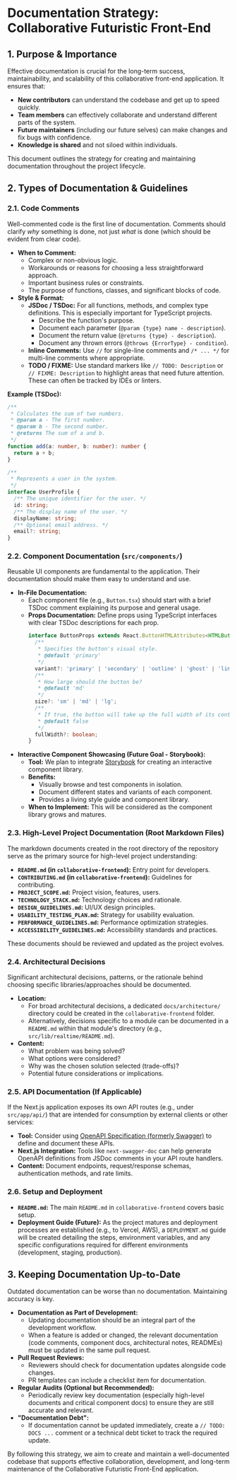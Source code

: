 # Documentation Strategy: Collaborative Futuristic Front-End

## 1. Purpose & Importance

Effective documentation is crucial for the long-term success, maintainability, and scalability of this collaborative front-end application. It ensures that:

*   **New contributors** can understand the codebase and get up to speed quickly.
*   **Team members** can effectively collaborate and understand different parts of the system.
*   **Future maintainers** (including our future selves) can make changes and fix bugs with confidence.
*   **Knowledge is shared** and not siloed within individuals.

This document outlines the strategy for creating and maintaining documentation throughout the project lifecycle.

## 2. Types of Documentation & Guidelines

### 2.1. Code Comments

Well-commented code is the first line of documentation. Comments should clarify *why* something is done, not just *what* is done (which should be evident from clear code).

*   **When to Comment:**
    *   Complex or non-obvious logic.
    *   Workarounds or reasons for choosing a less straightforward approach.
    *   Important business rules or constraints.
    *   The purpose of functions, classes, and significant blocks of code.
*   **Style & Format:**
    *   **JSDoc / TSDoc:** For all functions, methods, and complex type definitions. This is especially important for TypeScript projects.
        *   Describe the function's purpose.
        *   Document each parameter (`@param {type} name - description`).
        *   Document the return value (`@returns {type} - description`).
        *   Document any thrown errors (`@throws {ErrorType} - condition`).
    *   **Inline Comments:** Use `//` for single-line comments and `/* ... */` for multi-line comments where appropriate.
    *   **TODO / FIXME:** Use standard markers like `// TODO: Description` or `// FIXME: Description` to highlight areas that need future attention. These can often be tracked by IDEs or linters.

**Example (TSDoc):**
```typescript
/**
 * Calculates the sum of two numbers.
 * @param a - The first number.
 * @param b - The second number.
 * @returns The sum of a and b.
 */
function add(a: number, b: number): number {
  return a + b;
}

/**
 * Represents a user in the system.
 */
interface UserProfile {
  /** The unique identifier for the user. */
  id: string;
  /** The display name of the user. */
  displayName: string;
  /** Optional email address. */
  email?: string;
}
```

### 2.2. Component Documentation (`src/components/`)

Reusable UI components are fundamental to the application. Their documentation should make them easy to understand and use.

*   **In-File Documentation:**
    *   Each component file (e.g., `Button.tsx`) should start with a brief TSDoc comment explaining its purpose and general usage.
    *   **Props Documentation:** Define props using TypeScript interfaces with clear TSDoc descriptions for each prop.
        ```typescript
        interface ButtonProps extends React.ButtonHTMLAttributes<HTMLButtonElement> {
          /**
           * Specifies the button's visual style.
           * @default 'primary'
           */
          variant?: 'primary' | 'secondary' | 'outline' | 'ghost' | 'link';
          /**
           * How large should the button be?
           * @default 'md'
           */
          size?: 'sm' | 'md' | 'lg';
          /**
           * If true, the button will take up the full width of its container.
           * @default false
           */
          fullWidth?: boolean;
        }
        ```
*   **Interactive Component Showcasing (Future Goal - Storybook):**
    *   **Tool:** We plan to integrate [Storybook](https://storybook.js.org/) for creating an interactive component library.
    *   **Benefits:**
        *   Visually browse and test components in isolation.
        *   Document different states and variants of each component.
        *   Provides a living style guide and component library.
    *   **When to Implement:** This will be considered as the component library grows and matures.

### 2.3. High-Level Project Documentation (Root Markdown Files)

The markdown documents created in the root directory of the repository serve as the primary source for high-level project understanding:

*   **`README.md` (in `collaborative-frontend`):** Entry point for developers.
*   **`CONTRIBUTING.md` (in `collaborative-frontend`):** Guidelines for contributing.
*   **`PROJECT_SCOPE.md`:** Project vision, features, users.
*   **`TECHNOLOGY_STACK.md`:** Technology choices and rationale.
*   **`DESIGN_GUIDELINES.md`:** UI/UX design principles.
*   **`USABILITY_TESTING_PLAN.md`:** Strategy for usability evaluation.
*   **`PERFORMANCE_GUIDELINES.md`:** Performance optimization strategies.
*   **`ACCESSIBILITY_GUIDELINES.md`:** Accessibility standards and practices.

These documents should be reviewed and updated as the project evolves.

### 2.4. Architectural Decisions

Significant architectural decisions, patterns, or the rationale behind choosing specific libraries/approaches should be documented.

*   **Location:**
    *   For broad architectural decisions, a dedicated `docs/architecture/` directory could be created in the `collaborative-frontend` folder.
    *   Alternatively, decisions specific to a module can be documented in a `README.md` within that module's directory (e.g., `src/lib/realtime/README.md`).
*   **Content:**
    *   What problem was being solved?
    *   What options were considered?
    *   Why was the chosen solution selected (trade-offs)?
    *   Potential future considerations or implications.

### 2.5. API Documentation (If Applicable)

If the Next.js application exposes its own API routes (e.g., under `src/app/api/`) that are intended for consumption by external clients or other services:

*   **Tool:** Consider using [OpenAPI Specification (formerly Swagger)](https://swagger.io/specification/) to define and document these APIs.
*   **Next.js Integration:** Tools like `next-swagger-doc` can help generate OpenAPI definitions from JSDoc comments in your API route handlers.
*   **Content:** Document endpoints, request/response schemas, authentication methods, and rate limits.

### 2.6. Setup and Deployment

*   **`README.md`:** The main `README.md` in `collaborative-frontend` covers basic setup.
*   **Deployment Guide (Future):** As the project matures and deployment processes are established (e.g., to Vercel, AWS), a `DEPLOYMENT.md` guide will be created detailing the steps, environment variables, and any specific configurations required for different environments (development, staging, production).

## 3. Keeping Documentation Up-to-Date

Outdated documentation can be worse than no documentation. Maintaining accuracy is key.

*   **Documentation as Part of Development:**
    *   Updating documentation should be an integral part of the development workflow.
    *   When a feature is added or changed, the relevant documentation (code comments, component docs, architectural notes, READMEs) must be updated in the same pull request.
*   **Pull Request Reviews:**
    *   Reviewers should check for documentation updates alongside code changes.
    *   PR templates can include a checklist item for documentation.
*   **Regular Audits (Optional but Recommended):**
    *   Periodically review key documentation (especially high-level documents and critical component docs) to ensure they are still accurate and relevant.
*   **"Documentation Debt":**
    *   If documentation cannot be updated immediately, create a `// TODO: DOCS ...` comment or a technical debt ticket to track the required update.

By following this strategy, we aim to create and maintain a well-documented codebase that supports effective collaboration, development, and long-term maintenance of the Collaborative Futuristic Front-End application.
